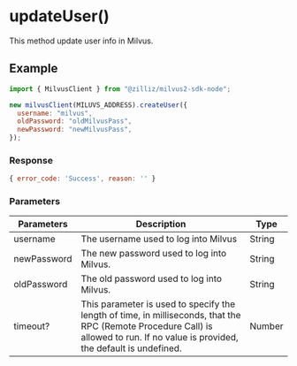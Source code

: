 # updateUser()

This method update user info in Milvus.

## Example

```javascript
import { MilvusClient } from "@zilliz/milvus2-sdk-node";

new milvusClient(MILUVS_ADDRESS).createUser({
  username: "milvus",
  oldPassword: "oldMilvusPass",
  newPassword: "newMilvusPass",
});
```

### Response

```javascript
{ error_code: 'Success', reason: '' }
```

### Parameters

| Parameters  | Description                                                                                                                                                                       | Type   |
| ----------- | --------------------------------------------------------------------------------------------------------------------------------------------------------------------------------- | ------ |
| username    | The username used to log into Milvus                                                                                                                                              | String |
| newPassword | The new password used to log into Milvus.                                                                                                                                         | String |
| oldPassword | The old password used to log into Milvus.                                                                                                                                         | String |
| timeout?    | This parameter is used to specify the length of time, in milliseconds, that the RPC (Remote Procedure Call) is allowed to run. If no value is provided, the default is undefined. | Number |
